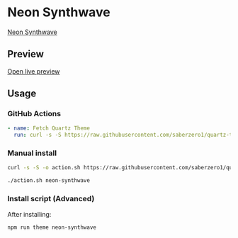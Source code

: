 # Neon Synthwave

[Neon Synthwave](https://github.com/grjsmith)

## Preview

[Open live preview](https://quartz-themes.github.io/neon-synthwave/)

## Usage

### GitHub Actions

```yaml
- name: Fetch Quartz Theme
  run: curl -s -S https://raw.githubusercontent.com/saberzero1/quartz-themes/master/action.sh | bash -s -- neon-synthwave
```

### Manual install

```bash
curl -s -S -o action.sh https://raw.githubusercontent.com/saberzero1/quartz-themes/master/action.sh

./action.sh neon-synthwave
```

### Install script (Advanced)

After installing:

```bash
npm run theme neon-synthwave
```
